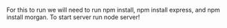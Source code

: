 For this to run we will need to run npm install, npm install express, and npm install morgan. To start server run node server!
